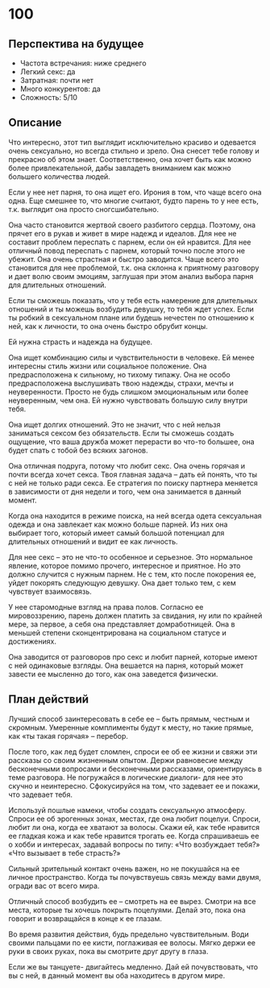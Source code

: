# 100

## Перспектива на будущее

* Частота встречания: ниже среднего
* Легкий секс: да
* Затратная: почти нет
* Много конкурентов: да
* Сложность: 5/10

## Описание

Что интересно, этот тип выглядит исключительно красиво и одевается очень сексуально, но всегда стильно и зрело. Она снесет тебе голову и прекрасно об этом знает. Соответственно, она хочет быть как можно более привлекательной, дабы завладеть вниманием как можно большего количества людей.

Если у нее нет парня, то она ищет его. Ирония в том, что чаще всего она одна. Еще смешнее то, что многие считают, будто парень то у нее есть, т.к. выглядит она просто сногсшибательно.

Она часто становится жертвой своего разбитого сердца. Поэтому, она прячет его в рукав и живет в мире надежд и идеалов. Для нее не составит проблем переспать с парнем, если он ей нравится. Для нее отличный повод переспать с парнем, который точно после этого не убежит. Она очень страстная и быстро заводится. Чаще всего это становится для нее проблемой, т.к. она склонна к приятному разговору и дает волю своим эмоциям, заглушая при этом анализ выбора парня для длительных отношений.

Если ты сможешь показать, что у тебя есть намерение для длительных отношений и ты можешь возбудить девушку, то тебя ждет успех.  Если ты робкий в сексуальном плане или будешь нечестен по отношению к ней, как к личности, то она очень быстро обрубит концы.

Ей нужна страсть и надежда на будущее.

Она ищет комбинацию силы и чувствительности в человеке. Ей менее интересны стиль жизни или социальное положение. Она предрасположена к сильному, но тихому типажу. Она не особо предрасположена выслушивать твою надежды, страхи, мечты и неуверенности. Просто не будь слишком эмоциональным или более неуверенным, чем она. Ей нужно чувствовать большую силу внутри тебя.

Она ищет долгих отношений. Это не значит, что с ней нельзя заниматься сексом без обязательств. Если ты сможешь создать ощущение, что ваша дружба может перерасти во что-то большее, она будет спать с тобой без всяких загонов.

Она отличная подруга, потому что любит секс. Она очень горячая и почти всегда хочет секса. Твоя главная задача – дать ей понять, что ты с ней не только ради секса.
Ее стратегия по поиску партнера меняется в зависимости от дня недели и того, чем  она занимается в данный момент.

Когда она находится в режиме поиска, на ней всегда одета сексуальная одежда и она завлекает как можно больше парней. Из них она выбирает того, который имеет самый большой потенциал для длительных отношений и видит ее как личность.

Для нее секс – это не что-то особенное и серьезное. Это нормальное явление, которое помимо прочего, интересное и приятное. Но это должно случится с нужным парнем. Не с тем, кто после покорения ее, уйдет покорять следующую девушку. Она дает только тем, с кем чувствует взаимосвязь.

У нее старомодные взгляд на права полов. Согласно ее мировоззрению, парень должен платить за свидания, ну или по крайней мере, за первое, а себя она представляет домработницей. Она в меньшей степени сконцентрирована на социальном статусе и достижениях.

Она заводится от разговоров про секс и любит парней, которые имеют с ней одинаковые взгляды. Она вешается на парня, который может завести ее мысленно до того, как она заведется физически.

## План действий

Лучший способ заинтересовать в себе ее – быть прямым, честным и скромным. Умеренные комплименты будут к месту, но такие прямые, как «ты такая горячая» – перебор.

После того, как лед будет сломлен, спроси ее об ее жизни и свяжи эти рассказы со своим жизненным опытом. Держи равновесие между бесконечными вопросами и бесконечными рассказами, ориентируясь в теме разговора. Не погружайся в логические диалоги- для нее это скучно и неинтересно. Сфокусируйся на том, что задевает ее и покажи, что задевает тебя.

Используй пошлые намеки, чтобы создать сексуальную атмосферу. Спроси ее об эрогенных зонах, местах, где она любит поцелуи. Спроси, любит ли она, когда ее хватают за волосы. Скажи ей, как тебе нравится ее гладкая кожа и как тебе нравится трогать ее. Когда спрашиваешь ее о хобби и интересах, задавай вопросы по типу: «Что возбуждает тебя?» «Что вызывает в тебе страсть?»

Сильный зрительный контакт очень важен, но не покушайся на ее личное пространство. Когда ты почувствуешь связь между вами двумя, огради вас от всего мира.

Отличный способ возбудить ее – смотреть на ее вырез. Смотри на все места, которые ты хочешь покрыть поцелуями. Делай это, пока она говорит и возвращайся в конце к ее глазам.

Во время развития действия, будь предельно чувствительным. Води своими пальцами по ее кисти, поглаживая ее волосы. Мягко держи ее руки в своих руках, пока вы смотрите друг другу в глаза.

Если же вы танцуете- двигайтесь медленно. Дай ей почувствовать, что вы с ней, в данный момент вы оба находитесь в другом мире.